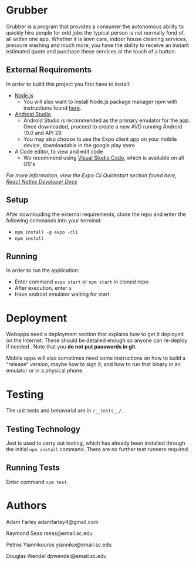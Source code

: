 # Grubber

Grubber is a program that provides a consumer the autonomous ability to quickly hire people for odd jobs the typical person is not normally fond of, all within one app. Whether it is lawn care, indoor house cleaning services, pressure washing and much more, you have the ability to receive an instant estimated quote and purchase these services at the touch of a button.

## External Requirements

In order to build this project you first have to install:

* [Node.js](https://nodejs.org/en/)
   * You will also want to install Node.js package manager npm with instructions found [here](https://www.digitalocean.com/community/tutorials/how-to-install-node-js-on-ubuntu-20-04).
* [Android Studio](https://developer.android.com/studio/?gclid=Cj0KCQjwiNSLBhCPARIsAKNS4_czZZ8qTIG6V1sBmGGpt5doHKe01koHvBUY1MGQVu9Z5VZL4kSrSd0aAuH7EALw_wcB&gclsrc=aw.ds)
   * Android Studio is recommended as the primary emulator for the app.  Once downloaded, proceed to create a new AVD running Android 10.0 and API 29.
   * You may also choose to use the Expo client app on your mobile device, downloadable in the google play store
* A Code editor, to view and edit code
    * We recommend using [Visual Studio Code](https://code.visualstudio.com/), which is available on all OS's


*For more information, view the Expo Cli Quickstart section found here, [React Native Developer Docs](https://reactnative.dev/docs/environment-setup)*

## Setup

After downloading the external requirements, clone the repo and enter the following commands into your terminal:

* `npm install -g expo -cli`
* `npm install`

## Running

In order to run the application:

* Enter command `expo start` or `npm start` in cloned repo
* After execution, enter `a`
* Have android emulator waiting for start. 


# Deployment

Webapps need a deployment section that explains how to get it deployed on the 
Internet. These should be detailed enough so anyone can re-deploy if needed
. Note that you **do not put passwords in git**. 

Mobile apps will also sometimes need some instructions on how to build a
"release" version, maybe how to sign it, and how to run that binary in an
emulator or in a physical phone.

# Testing

The unit tests and behavorial are in `/__tests__/`.

## Testing Technology
Jest is used to carry out testing, which has already been installed through the initial `npm install` command. There are no further test runners required.

## Running Tests
Enter command `npm test`.

# Authors

<p>Adam Farley adamfarley4@gmail.com</p>
<p>Raymond Seas rseas@email.sc.edu</p>
<p>Petros Yiannikouros yianniko@email.sc.edu</p>
<p>Douglas Wendel dpwendel@email.sc.edu</p>

